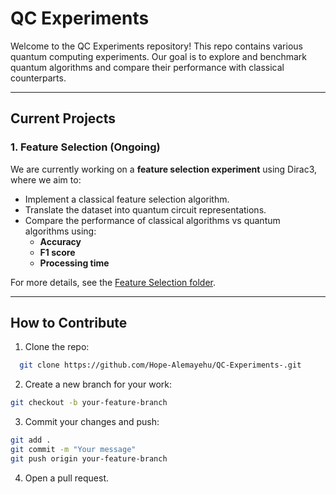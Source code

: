 # QC Experiments

Welcome to the QC Experiments repository! This repo contains various quantum computing experiments. Our goal is to explore and benchmark quantum algorithms and compare their performance with classical counterparts.

---

## Current Projects

### 1. Feature Selection (Ongoing)
We are currently working on a **feature selection experiment** using Dirac3, where we aim to:
- Implement a classical feature selection algorithm.
- Translate the dataset into quantum circuit representations.
- Compare the performance of classical algorithms vs quantum algorithms using:
  - **Accuracy**
  - **F1 score**
  - **Processing time**

For more details, see the [Feature Selection folder](feature_selection/README.md).

---

## How to Contribute
1. Clone the repo:
```bash
  git clone https://github.com/Hope-Alemayehu/QC-Experiments-.git
```  
2. Create a new branch for your work:
```bash
git checkout -b your-feature-branch
```
3. Commit your changes and push:
```bash
git add .
git commit -m "Your message"
git push origin your-feature-branch
```
4. Open a pull request.
